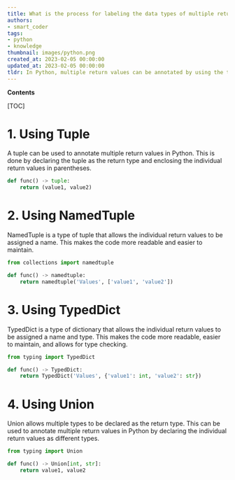 ```yaml
---
title: What is the process for labeling the data types of multiple return values?
authors:
- smart_coder
tags:
- python
- knowledge
thumbnail: images/python.png
created_at: 2023-02-05 00:00:00
updated_at: 2023-02-05 00:00:00
tldr: In Python, multiple return values can be annotated by using the typing.Tuple type annotation.
---
```


**Contents**

[TOC]

# 1. Using Tuple
A tuple can be used to annotate multiple return values in Python. This is done by declaring the tuple as the return type and enclosing the individual return values in parentheses.

```Python
def func() -> tuple:
    return (value1, value2)
```

# 2. Using NamedTuple
NamedTuple is a type of tuple that allows the individual return values to be assigned a name. This makes the code more readable and easier to maintain.

```Python
from collections import namedtuple

def func() -> namedtuple:
    return namedtuple('Values', ['value1', 'value2'])
```

# 3. Using TypedDict
TypedDict is a type of dictionary that allows the individual return values to be assigned a name and type. This makes the code more readable, easier to maintain, and allows for type checking.

```Python
from typing import TypedDict

def func() -> TypedDict:
    return TypedDict('Values', {'value1': int, 'value2': str})
```

# 4. Using Union
Union allows multiple types to be declared as the return type. This can be used to annotate multiple return values in Python by declaring the individual return values as different types.

```Python
from typing import Union

def func() -> Union[int, str]:
    return value1, value2
```
